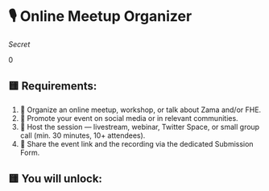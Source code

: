# 🎙️ Online Meetup Organizer

_Secret_

0

## 🟨 Requirements:
1. 📅 Organize an online meetup, workshop, or talk about Zama and/or FHE.
2. 📢 Promote your event on social media or in relevant communities.
3. 🎥 Host the session — livestream, webinar, Twitter Space, or small group call (min. 30 minutes, 10+ attendees).
4. 🔗 Share the event link and the recording via the dedicated Submission Form.

## 🟨 You will unlock:
